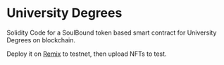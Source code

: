 # University Degrees
Solidity Code for a SoulBound token based smart contract for University Degrees on blockchain.

Deploy it on [Remix](https://remix.ethereum.org/) to testnet, then upload NFTs to test.
